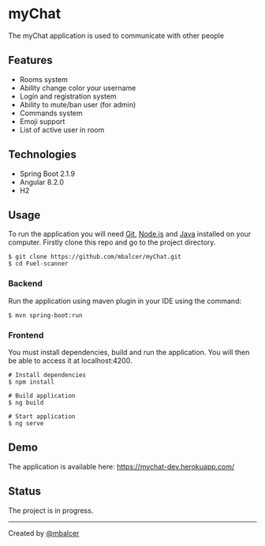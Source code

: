 # myChat
The myChat application is used to communicate with other people

## Features
- Rooms system
- Ability change color your username
- Login and registration system
- Ability to mute/ban user (for admin) 
- Commands system
- Emoji support
- List of active user in room

## Technologies
- Spring Boot 2.1.9
- Angular 8.2.0
- H2

## Usage
To run the application you will need <a href="https://git-scm.com/">Git</a>, <a href="https://nodejs.org/en/download/">Node.js</a> and <a href="https://www.oracle.com/java/technologies/javase-downloads.html">Java</a> installed on your computer.
Firstly clone this repo and go to the project directory.
```shell
$ git clone https://github.com/mbalcer/myChat.git
$ cd Fuel-scanner
```

### Backend
Run the application using maven plugin in your IDE using the command:
```shell
$ mvn spring-boot:run
```

### Frontend
You must install dependencies, build and run the application. You will then be able to access it at localhost:4200.

```shell
# Install dependencies
$ npm install

# Build application
$ ng build

# Start application
$ ng serve
```

## Demo
The application is available here: https://mychat-dev.herokuapp.com/

## Status
The project is in progress.

---

Created by <a href="https://github.com/mbalcer"> @mbalcer </a>
